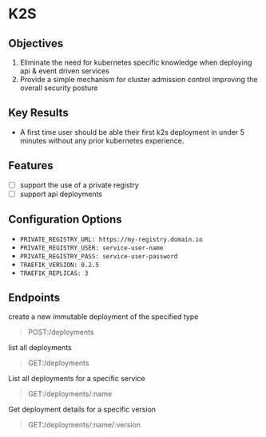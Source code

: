 # K2S

## Objectives

1. Eliminate the need for kubernetes specific knowledge when deploying api & event driven services
2. Provide a simple mechanism for cluster admission control improving the overall security posture

## Key Results

- A first time user should be able their first k2s deployment in under 5 minutes without any prior kubernetes experience.

## Features

- [ ] support the use of a private registry
- [ ] support api deployments

## Configuration Options

- `PRIVATE_REGISTRY_URL: https://my-registry.domain.io`
- `PRIVATE_REGISTRY_USER: service-user-name`
- `PRIVATE_REGISTRY_PASS: service-user-password`
- `TRAEFIK_VERSION: 0.2.5`
- `TRAEFIK_REPLICAS: 3`

## Endpoints

create a new immutable deployment of the specified type

> POST:/deployments

list all deployments

> GET:/deployments

List all deployments for a specific service

> GET:/deployments/:name

Get deployment details for a specific version

> GET:/deployments/:name/:version
